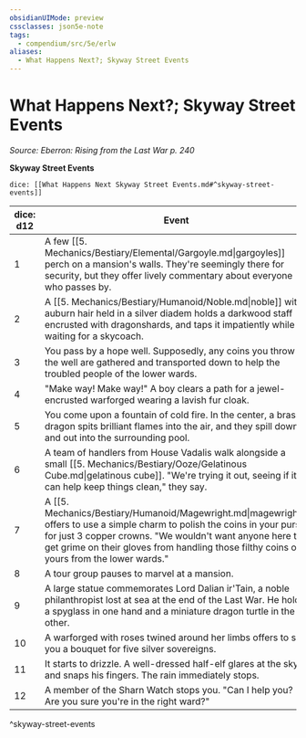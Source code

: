 ```yaml
---
obsidianUIMode: preview
cssclasses: json5e-note
tags:
  - compendium/src/5e/erlw
aliases:
  - What Happens Next?; Skyway Street Events
---
```

# What Happens Next?; Skyway Street Events
*Source: Eberron: Rising from the Last War p. 240* 

**Skyway Street Events**

`dice: [[What Happens Next Skyway Street Events.md#^skyway-street-events]]`

| dice: d12 | Event |
|-----------|-------|
| 1 | A few [[5. Mechanics/Bestiary/Elemental/Gargoyle.md\|gargoyles]] perch on a mansion's walls. They're seemingly there for security, but they offer lively commentary about everyone who passes by. |
| 2 | A [[5. Mechanics/Bestiary/Humanoid/Noble.md\|noble]] with auburn hair held in a silver diadem holds a darkwood staff encrusted with dragonshards, and taps it impatiently while waiting for a skycoach. |
| 3 | You pass by a hope well. Supposedly, any coins you throw in the well are gathered and transported down to help the troubled people of the lower wards. |
| 4 | "Make way! Make way!" A boy clears a path for a jewel-encrusted warforged wearing a lavish fur cloak. |
| 5 | You come upon a fountain of cold fire. In the center, a brass dragon spits brilliant flames into the air, and they spill down and out into the surrounding pool. |
| 6 | A team of handlers from House Vadalis walk alongside a small [[5. Mechanics/Bestiary/Ooze/Gelatinous Cube.md\|gelatinous cube]]. "We're trying it out, seeing if it can help keep things clean," they say. |
| 7 | A [[5. Mechanics/Bestiary/Humanoid/Magewright.md\|magewright]] offers to use a simple charm to polish the coins in your purse for just 3 copper crowns. "We wouldn't want anyone here to get grime on their gloves from handling those filthy coins of yours from the lower wards." |
| 8 | A tour group pauses to marvel at a mansion. |
| 9 | A large statue commemorates Lord Dalian ir'Tain, a noble philanthropist lost at sea at the end of the Last War. He holds a spyglass in one hand and a miniature dragon turtle in the other. |
| 10 | A warforged with roses twined around her limbs offers to sell you a bouquet for five silver sovereigns. |
| 11 | It starts to drizzle. A well-dressed half-elf glares at the sky and snaps his fingers. The rain immediately stops. |
| 12 | A member of the Sharn Watch stops you. "Can I help you? Are you sure you're in the right ward?" |
^skyway-street-events
